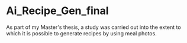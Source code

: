 # Ai_Recipe_Gen_final
As part of my Master's thesis, a study was carried out into the extent to which it is possible to generate recipes by using meal photos.
